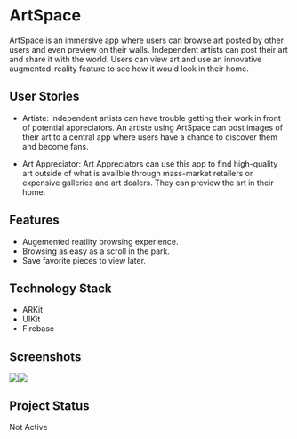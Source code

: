 # ArtSpace
ArtSpace is an immersive app where users can browse art posted by other users and even preview on their walls. Independent artists can post their art and share it with the world. Users can view art and use an innovative augmented-reality feature to see how it would look in their home.

## User Stories
- Artiste: Independent artists can have trouble getting their work in front of potential appreciators. An artiste using ArtSpace can post images of their art to a central app where users have a chance to discover them and become fans.

- Art Appreciator: Art Appreciators can use this app to find high-quality art outside of what is availble through mass-market retailers or expensive galleries and art dealers. They can preview the art in their home.

## Features
- Augemented reatlity browsing experience.
- Browsing as easy as a scroll in the park.
- Save favorite pieces to view later.

## Technology Stack
- ARKit
- UIKit
- Firebase

## Screenshots

![](images/ArtSpaceMainDetailScreen.gif)![](images/ArtSpaceFavs.gif)

## Project Status
Not Active
